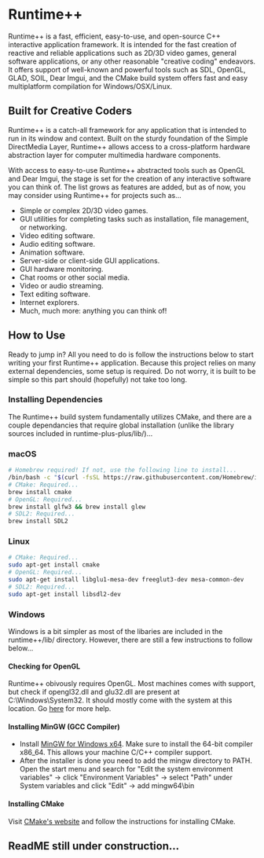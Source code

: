 # Runtime++

Runtime++ is a fast, efficient, easy-to-use, and open-source C++ interactive application framework. It is intended for the fast creation of reactive and reliable applications such as 2D/3D video games, general software applications, or any other reasonable "creative coding" endeavors. It offers support of well-known and powerful tools such as SDL, OpenGL, GLAD, SOIL, Dear Imgui, and the CMake build system offers fast and easy multiplatform compilation for Windows/OSX/Linux.

## Built for Creative Coders

Runtime++ is a catch-all framework for any application that is intended to run in its window and context. Built on the sturdy foundation of the Simple DirectMedia Layer, Runtime++ allows access to a cross-platform hardware abstraction layer for computer multimedia hardware components. 

With access to easy-to-use Runtime++ abstracted tools such as OpenGL and Dear Imgui, the stage is set for the creation of any interactive software you can think of. The list grows as features are added, but as of now, you may consider using Runtime++ for projects such as...

* Simple or complex 2D/3D video games.
* GUI utilities for completing tasks such as installation, file management, or networking.
* Video editing software.
* Audio editing software.
* Animation software.
* Server-side or client-side GUI applications.
* GUI hardware monitoring.
* Chat rooms or other social media.
* Video or audio streaming.
* Text editing software.
* Internet explorers.
* Much, much more: anything you can think of!

## How to Use

Ready to jump in? All you need to do is follow the instructions below to start writing your first Runtime++ application. Because this project relies on many external dependencies, some setup is required. Do not worry, it is built to be simple so this part should (hopefully) not take too long.

### Installing Dependencies

The Runtime++ build system fundamentally utilizes CMake, and there are a couple dependancies that require global installation (unlike the library sources included in runtime-plus-plus/lib/)...

### macOS
```bash
# Homebrew required! If not, use the following line to install...
/bin/bash -c "$(curl -fsSL https://raw.githubusercontent.com/Homebrew/install/HEAD/install.sh)"
# CMake: Required...
brew install cmake
# OpenGL: Required...
brew install glfw3 && brew install glew
# SDL2: Required...
brew install SDL2
```

### Linux
```bash
# CMake: Required...
sudo apt-get install cmake
# OpenGL: Required...
sudo apt-get install libglu1-mesa-dev freeglut3-dev mesa-common-dev
# SDL2: Required...
sudo apt-get install libsdl2-dev
```

### Windows

Windows is a bit simpler as most of the libaries are included in the runtime++/lib/ directory. However, there are still a few instructions to follow below...

#### Checking for OpenGL

Runtime++ obivously requires OpenGL. Most machines comes with support, but check if opengl32.dll and glu32.dll are present at C:\Windows\System32\. It should mostly come with the system at this location. Go [here](https://www.khronos.org/opengl/wiki/Getting_Started) for more help.

#### Installing MinGW (GCC Compiler)
* Install [MinGW for Windows x64](https://sourceforge.net/projects/mingw-w64/files/Toolchains%20targetting%20Win32/Personal%20Builds/mingw-builds/installer/mingw-w64-install.exe/download). Make sure to install the 64-bit compiler x86_64. This allows your machine C/C++ compiler support.
* After the installer is done you need to add the mingw directory to PATH. Open the start menu and search for "Edit the system environment variables" -> click "Environment Variables" -> select "Path" under System variables and click "Edit" -> add mingw64\bin

#### Installing CMake

Visit [CMake's website](https://cmake.org/install/) and follow the instructions for installing CMake.

## ReadME still under construction...
